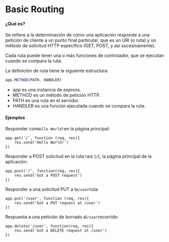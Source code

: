 # Basic Routing

#### ¿Qué es?

Se refiere a la determinación de cómo una aplicación responde a una petición de cliente a un punto final particular, que es un URI \(o ruta\) y un método de solicitud HTTP específico \(GET, POST, y así sucesivamente\).

Cada ruta puede tener una o más funciones de controlador, que se ejecutan cuando se compara la ruta.

La definición de ruta tiene la siguiente estructura:

```js
app.METHOD(PATH, HANDLER)
```

* app es una instancia de _express._
* METHOD es un método de petición HTTP.
* PATH es una ruta en el servidor.
* HANDLER es una función ejecutada cuando se compara la ruta.

#### 

#### Ejemplos

Responder con`Hello World!`en la página principal:

```
app.get('/', function (req, res){
    res.send('Hello World!')
})
```

Responder a POST solicitud en la ruta raíz \(`/`\), la página principal de la aplicación:

```
app.post('/', function(req, res){
    res.send('Got a POST request')
})
```

Responder a una solicitud PUT a la`/user`ruta:

```
app.put('/user', function (req, res){
    res.send('Got a PUT request at /user')
})
```

Respuesta a una petición de borrado al`/user`recorrido:

```
app.delete('/user', function(req, res){
    res.send('Got a DELETE request at /user')
})
```



